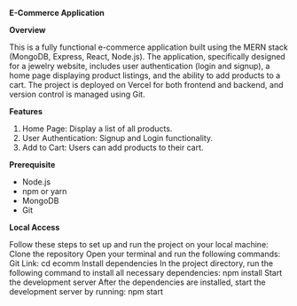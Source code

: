 **E-Commerce Application**

**Overview**

This is a fully functional e-commerce application built using the MERN stack (MongoDB, Express, React, Node.js). The application, specifically designed for a jewelry website, includes user authentication (login and signup), a home page displaying product listings, and the ability to add products to a cart. The project is deployed on Vercel for both frontend and backend, and version control is managed using Git.

**Features**
1. Home Page: Display a list of all products.
2. User Authentication: Signup and Login functionality.
3. Add to Cart: Users can add products to their cart.

**Prerequisite**
- Node.js 
- npm or yarn 
- MongoDB 
- Git

**Local Access**

Follow these steps to set up and run the project on your local machine:
Clone the repository Open your terminal and run the following commands:
Git Link:
cd ecomm
Install dependencies In the project directory, run the following command to install all necessary dependencies: npm install
Start the development server After the dependencies are installed, start the development server by running: npm start
